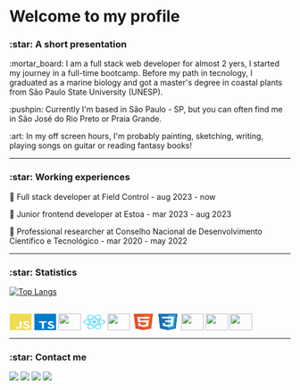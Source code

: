 # Welcome to my profile

<div>
    
<h3>:star: A short presentation</h3>

<p>
  :mortar_board: I am a full stack web developer for almost 2 yers, I started my journey in a full-time bootcamp. Before my path in tecnology, I graduated as a marine biology and got a master's degree in coastal plants from São Paulo State University (UNESP).
</p>

<p>:pushpin: Currently I'm based in São Paulo - SP, but you can often find me in São José do Rio Preto or Praia Grande.</p>

<p>:art: In my off screen hours, I'm probably painting, sketching, writing, playing songs on guitar or reading fantasy books!</p>

<hr></hr>
<h3>:star: Working experiences</h3>

<p>🔹 Full stack developer at Field Control - aug 2023 - now</p>
<p>🔹 Junior frontend developer at Estoa - mar 2023 - aug 2023</p>
<p>🔹 Professional researcher at Conselho Nacional de Desenvolvimento Científico e Tecnológico - mar 2020 - may 2022</p>
</div>

<hr></hr>
<h3>:star: Statistics</h3>

[![Top Langs](https://github-readme-stats.vercel.app/api/top-langs/?username=veronicarubim&layout=compact)](https://github.com/veronicarubim/github-readme-stats)

<div style="display: inline_block"><br>
  <img align="center" alt="" height="30" width="40" src="https://raw.githubusercontent.com/devicons/devicon/master/icons/javascript/javascript-plain.svg">
  <img align="center" alt="" height="30" width="40" src="https://raw.githubusercontent.com/devicons/devicon/master/icons/typescript/typescript-plain.svg">
  <img align="center" alt="" height="30" width="40" src="https://cdn.jsdelivr.net/gh/devicons/devicon/icons/sqlite/sqlite-original.svg" />
  <img align="center" alt="" height="30" width="40" src="https://raw.githubusercontent.com/devicons/devicon/master/icons/react/react-original.svg">
  <img align="center" alt="" height="30" width="40" src="https://cdn.jsdelivr.net/gh/devicons/devicon/icons/nextjs/nextjs-original.svg" />
  <img align="center" alt="" height="30" width="40" src="https://raw.githubusercontent.com/devicons/devicon/master/icons/html5/html5-original.svg">
  <img align="center" alt="" height="30" width="40" src="https://raw.githubusercontent.com/devicons/devicon/master/icons/css3/css3-original.svg">
  <img align="center" alt="" height="30" width="40" src="https://cdn.jsdelivr.net/gh/devicons/devicon/icons/sass/sass-original.svg" />
  <img align="center" alt="" height="30" width="40" src="https://cdn.jsdelivr.net/gh/devicons/devicon/icons/tailwindcss/tailwindcss-plain.svg" />
  <img align="center" alt="" height="30" width="40" src="https://cdn.jsdelivr.net/gh/devicons/devicon/icons/bootstrap/bootstrap-plain.svg" />
</div>

  <hr></hr>
  <h3>:star: Contact me</h3>
  
<div> 
  <a href="https://www.instagram.com/veronicarubim/" target="_blank"><img src="https://img.shields.io/badge/-Instagram-%23E4405F?style=for-the-badge&logo=instagram&logoColor=white" target="_blank"></a>
 <a href="" target="_blank"><img src="https://img.shields.io/badge/Discord-7289DA?style=for-the-badge&logo=discord&logoColor=white" target="_blank"></a> 
  <a href = "mailto:veronica.rubim97@gmail.com"><img src="https://img.shields.io/badge/-Gmail-%23333?style=for-the-badge&logo=gmail&logoColor=white" target="_blank"></a>
  <a href="https://www.linkedin.com/in/veronica-rubim-0b0b87169/" target="_blank"><img src="https://img.shields.io/badge/-LinkedIn-%230077B5?style=for-the-badge&logo=linkedin&logoColor=white" target="_blank"></a> 
</div>


